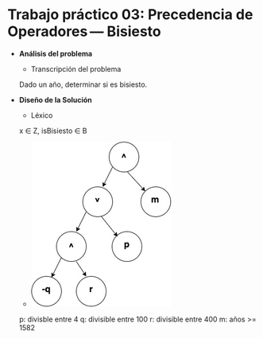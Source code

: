 # Trabajo práctico 03: Precedencia de Operadores — Bisiesto

* **Análisis del problema**

    * Transcripción del problema

    Dado un año, determinar si es bisiesto.
    
* **Diseño de la Solución**

    * Léxico

    x ∈ Z, isBisiesto ∈ B

    * ![Árbol de expresión](https://raw.githubusercontent.com/pifernandez/AED/master/03-Bisiesto/arboldeexpresion.jpg)

    p: divisble entre 4
    q: divisible entre 100
    r: divisible entre 400
    m: años >= 1582

    


